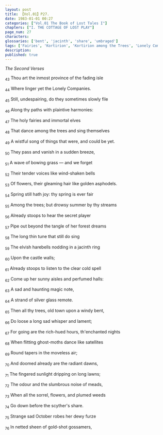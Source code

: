 ```yaml
---
layout: post
title: 【Vol.01】P27.
date: 1983-01-01 00:27
categories: ["Vol.01 The Book of Lost Tales I"]
chapters: ["I. THE COTTAGE OF LOST PLAY"]
page_num: 27
characters: 
glossaries: ['bent', 'jacinth', 'share', 'umbraged']
tags: ['Fairies', 'Kortirion', 'Kortirion among the Trees', 'Lonely Companies']
description: 
published: true
---
```


<I>The Second Verses</I>

<SUB>43</SUB> Thou art the inmost province of the fading isle

<SUB>44</SUB> Where linger yet the Lonely Companies.

<SUB>45</SUB> Still, undespairing, do they sometimes slowly file

<SUB>46</SUB> Along thy paths with plaintive harmonies:

<SUB>47</SUB> The holy fairies and immortal elves

<SUB>48</SUB> That dance among the trees and sing themselves

<SUB>49</SUB> A wistful song of things that were, and could be yet.

<SUB>50</SUB> They pass and vanish in a sudden breeze,

<SUB>51</SUB> A wave of bowing grass — and we forget

<SUB>52</SUB> Their tender voices like wind-shaken bells

<SUB>53</SUB> Of flowers, their gleaming hair like golden asphodels.

<SUB>54</SUB> Spring still hath joy: thy spring is ever fair

<SUB>55</SUB> Among the trees; but drowsy summer by thy streams

<SUB>56</SUB> Already stoops to hear the secret player

<SUB>57</SUB> Pipe out beyond the tangle of her forest dreams

<SUB>58</SUB> The long thin tune that still do sing

<SUB>59</SUB> The elvish harebells nodding in a jacinth ring

<SUB>60</SUB> Upon the castle walls;

<SUB>61</SUB> Already stoops to listen to the clear cold spell

<SUB>62</SUB> Come up her sunny aisles and perfumed halls:

<SUB>63</SUB> A sad and haunting magic note,

<SUB>64</SUB> A strand of silver glass remote.

<SUB>65</SUB> Then all thy trees, old town upon a windy bent,

<SUB>66</SUB> Do loose a long sad whisper and lament;

<SUB>67</SUB> For going are the rich-hued hours, th'enchanted nights

<SUB>68</SUB> When flitting ghost-moths dance like satellites

<SUB>69</SUB> Round tapers in the moveless air;

<SUB>70</SUB> And doomed already are the radiant dawns,

<SUB>71</SUB> The fingered sunlight dripping on long lawns;

<SUB>72</SUB> The odour and the slumbrous noise of meads,

<SUB>73</SUB> When all the sorrel, flowers, and plumed weeds

<SUB>74</SUB> Go down before the scyther's share.

<SUB>75</SUB> Strange sad October robes her dewy furze

<SUB>76</SUB> In netted sheen of gold-shot gossamers,

